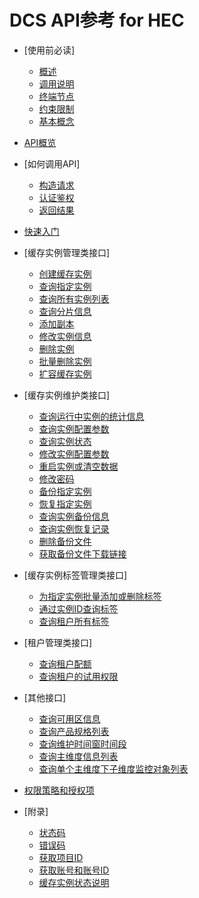 # DCS API参考 for HEC

-   [使用前必读]
    -   [概述](概述.md)
    -   [调用说明](调用说明.md)
    -   [终端节点](终端节点.md)
    -   [约束限制](约束限制.md)
    -   [基本概念](基本概念.md)

-   [API概览](API概览.md)
-   [如何调用API]
    -   [构造请求](构造请求.md)
    -   [认证鉴权](认证鉴权.md)
    -   [返回结果](返回结果.md)

-   [快速入门](快速入门.md)
-   [缓存实例管理类接口]
    -   [创建缓存实例](创建缓存实例.md)
    -   [查询指定实例](查询指定实例.md)
    -   [查询所有实例列表](查询所有实例列表.md)
    -   [查询分片信息](查询分片信息.md)
    -   [添加副本](添加副本.md)
    -   [修改实例信息](修改实例信息.md)
    -   [删除实例](删除实例.md)
    -   [批量删除实例](批量删除实例.md)
    -   [扩容缓存实例](扩容缓存实例.md)

-   [缓存实例维护类接口]
    -   [查询运行中实例的统计信息](查询运行中实例的统计信息.md)
    -   [查询实例配置参数](查询实例配置参数.md)
    -   [查询实例状态](查询实例状态.md)
    -   [修改实例配置参数](修改实例配置参数.md)
    -   [重启实例或清空数据](重启实例或清空数据.md)
    -   [修改密码](修改密码.md)
    -   [备份指定实例](备份指定实例.md)
    -   [恢复指定实例](恢复指定实例.md)
    -   [查询实例备份信息](查询实例备份信息.md)
    -   [查询实例恢复记录](查询实例恢复记录.md)
    -   [删除备份文件](删除备份文件.md)
    -   [获取备份文件下载链接](获取备份文件下载链接.md)

-   [缓存实例标签管理类接口]
    -   [为指定实例批量添加或删除标签](为指定实例批量添加或删除标签.md)
    -   [通过实例ID查询标签](通过实例ID查询标签.md)
    -   [查询租户所有标签](查询租户所有标签.md)

-   [租户管理类接口]
    -   [查询租户配额](查询租户配额.md)
    -   [查询租户的试用权限](查询租户的试用权限.md)

-   [其他接口]
    -   [查询可用区信息](查询可用区信息.md)
    -   [查询产品规格列表](查询产品规格列表.md)
    -   [查询维护时间窗时间段](查询维护时间窗时间段.md)
    -   [查询主维度信息列表](查询主维度信息列表.md)
    -   [查询单个主维度下子维度监控对象列表](查询单个主维度下子维度监控对象列表.md)

-   [权限策略和授权项](权限策略和授权项.md)
-   [附录]
    -   [状态码](状态码.md)
    -   [错误码](错误码.md)
    -   [获取项目ID](获取项目ID.md)
    -   [获取账号和账号ID](获取账号和账号ID.md)
    -   [缓存实例状态说明](缓存实例状态说明.md)


